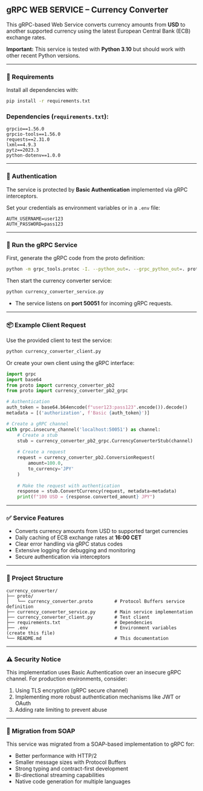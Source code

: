 ## gRPC WEB SERVICE – Currency Converter

This gRPC-based Web Service converts currency amounts from **USD** to another supported currency using the latest European Central Bank (ECB) exchange rates.

**Important:** This service is tested with **Python 3.10** but should work with other recent Python versions.

---

### 🔧 Requirements

Install all dependencies with:

```bash
pip install -r requirements.txt
```

### Dependencies (`requirements.txt`):

```
grpcio==1.56.0
grpcio-tools==1.56.0
requests==2.31.0
lxml==4.9.3
pytz==2023.3
python-dotenv==1.0.0
```

---

### 🔐 Authentication

The service is protected by **Basic Authentication** implemented via gRPC interceptors.

Set your credentials as environment variables or in a `.env` file:

```
AUTH_USERNAME=user123
AUTH_PASSWORD=pass123
```

---

### 🚀 Run the gRPC Service

First, generate the gRPC code from the proto definition:

```bash
python -m grpc_tools.protoc -I. --python_out=. --grpc_python_out=. proto/currency_converter.proto
```

Then start the currency converter service:

```bash
python currency_converter_service.py
```

- The service listens on **port 50051** for incoming gRPC requests.

---

### 📦 Example Client Request

Use the provided client to test the service:

```bash
python currency_converter_client.py
```

Or create your own client using the gRPC interface:

```python
import grpc
import base64
from proto import currency_converter_pb2
from proto import currency_converter_pb2_grpc

# Authentication
auth_token = base64.b64encode(f"user123:pass123".encode()).decode()
metadata = [('authorization', f'Basic {auth_token}')]

# Create a gRPC channel
with grpc.insecure_channel('localhost:50051') as channel:
    # Create a stub
    stub = currency_converter_pb2_grpc.CurrencyConverterStub(channel)
    
    # Create a request
    request = currency_converter_pb2.ConversionRequest(
        amount=100.0,
        to_currency='JPY'
    )
    
    # Make the request with authentication
    response = stub.ConvertCurrency(request, metadata=metadata)
    print(f"100 USD = {response.converted_amount} JPY")
```

---

### ✅ Service Features

- Converts currency amounts from USD to supported target currencies
- Daily caching of ECB exchange rates at **16:00 CET**
- Clear error handling via gRPC status codes
- Extensive logging for debugging and monitoring
- Secure authentication via interceptors

---

### 📁 Project Structure

```
currency_converter/
├── proto/
│   └── currency_converter.proto        # Protocol Buffers service definition
├── currency_converter_service.py       # Main service implementation
├── currency_converter_client.py        # Test client
├── requirements.txt                    # Dependencies
├── .env                                # Environment variables (create this file)
└── README.md                           # This documentation
```

---

### ⚠️ Security Notice

This implementation uses Basic Authentication over an insecure gRPC channel. For production environments, consider:

1. Using TLS encryption (gRPC secure channel)
2. Implementing more robust authentication mechanisms like JWT or OAuth
3. Adding rate limiting to prevent abuse

---

### 🔄 Migration from SOAP

This service was migrated from a SOAP-based implementation to gRPC for:

- Better performance with HTTP/2
- Smaller message sizes with Protocol Buffers
- Strong typing and contract-first development
- Bi-directional streaming capabilities
- Native code generation for multiple languages
